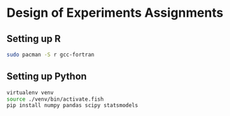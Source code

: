 # Design of Experiments Assignments

## Setting up R

```bash
sudo pacman -S r gcc-fortran
```

## Setting up Python

```bash
virtualenv venv
source ./venv/bin/activate.fish
pip install numpy pandas scipy statsmodels
```
